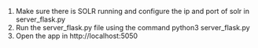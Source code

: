 1) Make sure there is SOLR running and configure the ip and port of solr in server_flask.py
2) Run the server_flask.py file using the command
  python3 server_flask.py
3) Open the app in http://localhost:5050
